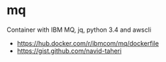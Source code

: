# mq
Container with IBM MQ, jq, python 3.4 and awscli

* https://hub.docker.com/r/ibmcom/mq/dockerfile
* https://gist.github.com/navid-taheri

